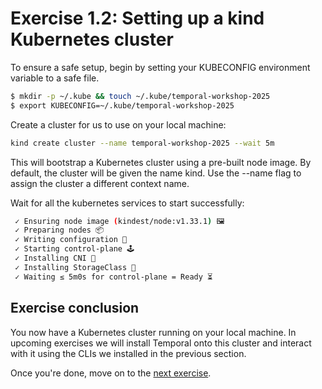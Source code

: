# Exercise 1.2: Setting up a kind Kubernetes cluster

To ensure a safe setup, begin by setting your KUBECONFIG environment variable to a safe file. 

```bash
$ mkdir -p ~/.kube && touch ~/.kube/temporal-workshop-2025
$ export KUBECONFIG=~/.kube/temporal-workshop-2025
```


Create a cluster for us to use on your local machine:

```bash
kind create cluster --name temporal-workshop-2025 --wait 5m
```

This will bootstrap a Kubernetes cluster using a pre-built node image. By default, the cluster will be given the name kind. Use the --name flag to assign the cluster a different context name.

Wait for all the kubernetes services to start successfully:
```bash
 ✓ Ensuring node image (kindest/node:v1.33.1) 🖼
 ✓ Preparing nodes 📦  
 ✓ Writing configuration 📜 
 ✓ Starting control-plane 🕹️ 
 ✓ Installing CNI 🔌 
 ✓ Installing StorageClass 💾 
 ✓ Waiting ≤ 5m0s for control-plane = Ready ⏳
```

## Exercise conclusion
You now have a Kubernetes cluster running on your local machine. In upcoming exercises we will install Temporal onto this cluster and interact with it using the CLIs we installed in the previous section.

Once you're done, move on to the [next exercise](./1.3.Verifying-your-cluster-and-basic-kubectl-commands.md).
